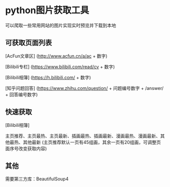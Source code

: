 # python图片获取工具
可以爬取一些常用网站的图片实现实时预览并下载到本地
 
## 可获取页面列表
[AcFun文章区]
(http://www.acfun.cn/a/ac + 数字)

[Bilibili专栏]
(https://www.bilibili.com/read/cv + 数字)

[Bilibili相簿]
(https://h.bilibili.com/ + 数字)

[知乎问题回答]
(https://www.zhihu.com/question/ + 问题编号数字 + /answer/ + 回答编号数字)

## 快速获取
[Bilibili相簿]

主页推荐、主页最热、主页最新、插画最热、插画最新、漫画最热、漫画最新、其他最热、其他最新
(主页推荐默认一页有45组画，其余一页有20组画，可调整页面序号改变获取内容)

## 其他
需要第三方库：BeautifulSoup4

